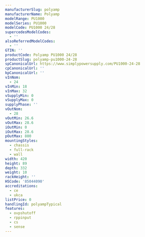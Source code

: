 ```yaml
---
manufacturerSlug: polyamp
manufacturerName: Polyamp
modelRange: PU1000
modelSeries: PU1000
modelCode: PU1000 24/28
supercedesModelCodes:
  - ''
alsoReferredModelCodes:
  - ''
GTIN: ''
productCode: Polyamp PU1000 24/28
productSlug: polyamp-pu1000-24-28
spCanonicalUrl: https://www.simplypowersupply.com/PU1000-24-28
cpCanonicalUrl: ''
kpCanonicalUrl: ''
vInNom:
  - 24
vInMin: 18
vInMax: 32
vSupplyMin: 0
vSupplyMax: 0
supplyPhase: ''
vOutNom:
  - 28
vOutMin: 26.6
vOutMax: 28.6
iOutMin: 0
iOutMax: 28.6
pOutMax: 800
mountingStyles:
  - chassis
  - full-rack
  - wall
width: 420
height: 89
depth: 332
weight: 10
rackHeight: ''
HSCode: '85044090'
accreditations:
  - ce
  - ukca
listPrice: 0
handlingId: polyampTypical
features:
  - ovpshutoff
  - rppinput
  - cs
  - sense
---
```

